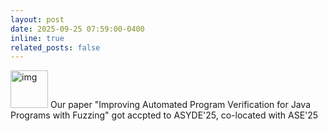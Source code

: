```yaml
---
layout: post
date: 2025-09-25 07:59:00-0400
inline: true
related_posts: false
---
```


<img src="../assets/img/new.png" alt="img" width="60"/> Our paper "Improving Automated Program Verification for Java Programs with Fuzzing" got accpted to ASYDE'25, co-located with ASE'25 <br>
